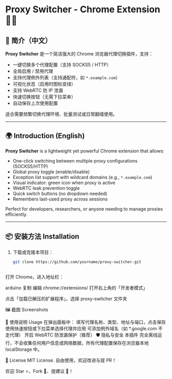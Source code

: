 # Proxy Switcher - Chrome Extension 🔀🧩

## 🧭 简介（中文）

**Proxy Switcher** 是一个简洁强大的 Chrome 浏览器代理切换插件，支持：

- 一键切换多个代理配置（支持 SOCKS5 / HTTP）
- 全局启用 / 禁用代理
- 支持代理例外列表（支持通配符，如 `*.example.com`）
- 可视化状态（启用时图标变绿）
- 支持 WebRTC 防 IP 泄漏
- 快速切换按钮（无需下拉菜单）
- 自动保存上次使用配置

适合需要频繁切换代理环境、批量测试或日常翻墙使用。

---

## 🌍 Introduction (English)

**Proxy Switcher** is a lightweight yet powerful Chrome extension that allows:

- One-click switching between multiple proxy configurations (SOCKS5/HTTP)
- Global proxy toggle (enable/disable)
- Exception list support with wildcard domains (e.g., `*.example.com`)
- Visual indicator: green icon when proxy is active
- WebRTC leak prevention toggle
- Quick switch buttons (no dropdown needed)
- Remembers last-used proxy across sessions

Perfect for developers, researchers, or anyone needing to manage proxies efficiently.

---



## 📦 安装方法 Installation

1. 下载或克隆本项目：
   ```bash
   git clone https://github.com/yourname/proxy-switcher.git



打开 Chrome，进入地址栏：

arduino
复制
编辑
chrome://extensions/
打开右上角的「开发者模式」

点击「加载已解压的扩展程序」，选择 proxy-switcher 文件夹

🖼️ 截图 Screenshots


🔧 使用说明 Usage
在弹出面板中：
填写代理名称、类型、地址与端口，点击保存
使用快速按钮或下拉菜单选择代理并应用
可添加例外域名（如 *.google.com 不走代理）
开启 WebRTC 防泄漏保护（推荐）
🛡️ 隐私与安全
本插件 完全离线运行，不会收集任何用户信息或网络数据，所有代理配置保存在浏览器本地 localStorage 中。

📄 License
MIT License. 自由使用，欢迎改进与提 PR！

欢迎 Star ⭐、Fork 🍴、提建议 🙌！
